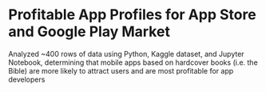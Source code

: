 # Profitable App Profiles for App Store and Google Play Market
Analyzed ~400 rows of data using Python, Kaggle dataset, and Jupyter Notebook, determining that mobile apps based on
hardcover books (i.e. the Bible) are more likely to attract users and are most profitable for app developers


